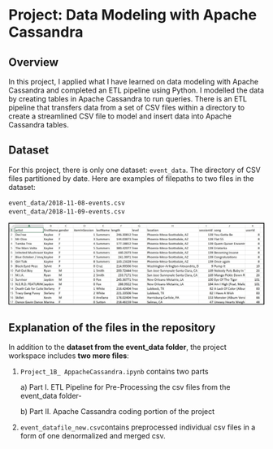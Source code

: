 # Project: Data Modeling with Apache Cassandra

## Overview

In this project, I applied what I have learned on data modeling with Apache Cassandra and completed an ETL pipeline using Python. I modelled the data by creating tables in Apache Cassandra to run queries. There is an ETL pipeline that transfers data from a set of CSV files within a directory to create a streamlined CSV file to model and insert data into Apache Cassandra tables.

## Dataset

For this project, there is only one dataset: `event_data`. The directory of CSV files partitioned by date. Here are examples of filepaths to two files in the dataset:

```txt
event_data/2018-11-08-events.csv
event_data/2018-11-09-events.csv
```

![](https://raw.githubusercontent.com/baky0905/data-modeling-with-apache-cassandra/master/images/image_event_datafile_new.jpg)

## Explanation of the files in the repository

In addition to the **dataset from the event_data folder**, the project workspace includes **two more files**:

1. `Project_1B_ AppacheCassandra.ipynb` contains two parts 

   a) Part I. ETL Pipeline for Pre-Processing the csv files from the event_data folder-

   b) Part II. Apache Cassandra coding portion of the project

2. `event_datafile_new.csv`contains preprocessed individual csv files in a form of one denormalized and merged csv.

   

